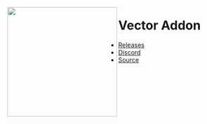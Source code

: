
<img align="left" style="float:left" src='https://raw.githubusercontent.com/cally72jhb/vector-addon/main/src/main/resources/assets/vector/V-Component.png' width="250px" height="250px"><h1>Vector Addon</h1>

- [Releases](https://github.com/cally72jhb/vector-addon/releases)
- [Discord](https://discord.gg/A3nYgbKeXR)
- [Source](https://github.com/cally72jhb/vector-addon)
